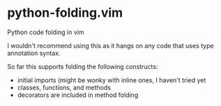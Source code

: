 # python-folding.vim
Python code folding in vim

I wouldn't recommend using this as it hangs on any code that uses type annotation syntax.

So far this supports folding the following constructs:
* initial imports (might be wonky with inline ones, I haven't tried yet
* classes, functions, and methods
* decorators are included in method folding
